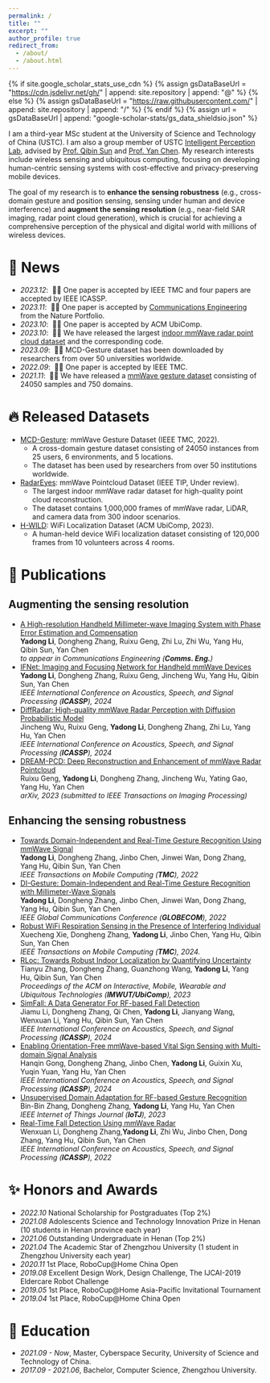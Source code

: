 ```yaml
---
permalink: /
title: ""
excerpt: ""
author_profile: true
redirect_from: 
  - /about/
  - /about.html
---
```


{% if site.google_scholar_stats_use_cdn %}
{% assign gsDataBaseUrl = "https://cdn.jsdelivr.net/gh/" | append: site.repository | append: "@" %}
{% else %}
{% assign gsDataBaseUrl = "https://raw.githubusercontent.com/" | append: site.repository | append: "/" %}
{% endif %}
{% assign url = gsDataBaseUrl | append: "google-scholar-stats/gs_data_shieldsio.json" %}

<span class='anchor' id='about-me'></span>

I am a third-year MSc student at the University of Science and Technology of China (USTC). I am also a group member of USTC [Intelligent Perception Lab](https://ustc-ip-lab.github.io/), advised by [Prof. Qibin Sun](https://scholar.google.com/citations?hl=en&user=bPLvsSAAAAAJ) and [Prof. Yan Chen](https://scholar.google.com/citations?hl=en-EN&user=MVOCn1AAAAAJ).
My research interests include wireless sensing and ubiquitous computing, focusing on developing human-centric sensing systems with cost-effective and privacy-preserving mobile devices.  

The goal of my research is to **enhance the sensing robustness** (e.g., cross-domain gesture and position sensing, sensing under human and device interference) and **augment the sensing resolution** (e.g., near-field SAR imaging, radar point cloud generation), which is crucial for achieving a comprehensive perception of the physical and digital world with millions of wireless devices. 

# 📢 News
- *2023.12*: &nbsp;🎉🎉 One paper is accepted by IEEE TMC and four papers are accepted by IEEE ICASSP. 
- *2023.11*: &nbsp;🎉🎉 One paper is accepted by [Communications Engineering](https://www.nature.com/commseng/) from the Nature Portfolio. 
- *2023.10*: &nbsp;🎉🎉 One paper is accepted by ACM UbiComp. 
- *2023.10*: &nbsp;🎉🎉 We have released the largest [indoor mmWave radar point cloud dataset](https://github.com/ruixv/RadarEyes) and the corresponding code.
- *2023.09*: &nbsp;🎉🎉 MCD-Gesture dataset has been downloaded by researchers from over 50 universities worldwide.
- *2022.09*: &nbsp;🎉🎉 One paper is accepted by IEEE TMC. 
- *2021.11*: &nbsp;🎉🎉 We have released a [mmWave gesture dataset](https://github.com/DI-HGR/cross_domain_gesture_dataset) consisting of 24050 samples and 750 domains. 

# 🔥 Released Datasets
- [MCD-Gesture](https://github.com/yadong-lee/cross_domain_gesture_dataset): mmWave Gesture Dataset (IEEE TMC, 2022).  
  - A cross-domain gesture dataset consisting of 24050 instances from 25 users, 6 environments, and 5 locations.  
  - The dataset has been used by researchers from over 50 institutions worldwide.  
- [RadarEyes](https://github.com/ruixv/RadarEyes): mmWave Pointcloud Dataset (IEEE TIP, Under review).  
  - The largest indoor mmWave radar dataset for high-quality point cloud reconstruction.   
  - The dataset contains 1,000,000 frames of mmWave radar, LiDAR, and camera data from 300 indoor scenarios.
- [H-WILD](https://github.com/H-WILD/human_held_device_wifi_indoor_localization_dataset): WiFi Localization Dataset (ACM UbiComp, 2023).  
  - A human-held device WiFi localization dataset consisting of 120,000 frames from 10 volunteers across 4 rooms.
    
# 📝 Publications 
## Augmenting the sensing resolution
-  [A High-resolution Handheld Millimeter-wave Imaging System with Phase Error Estimation and Compensation]()  
  **Yadong Li**, Dongheng Zhang, Ruixu Geng, Zhi Lu, Zhi Wu, Yang Hu, Qibin Sun, Yan Chen  
  *to appear in Communications Engineering (**Comms. Eng.**)*
- [IFNet: Imaging and Focusing Network for Handheld mmWave Devices]()  
  **Yadong Li**, Dongheng Zhang, Ruixu Geng, Jincheng Wu, Yang Hu, Qibin Sun, Yan Chen  
  *IEEE International Conference on Acoustics, Speech, and Signal Processing (**ICASSP**), 2024*
-  [DiffRadar: High-quality mmWave Radar Perception with Diffusion Probabilistic Model]()  
  Jincheng Wu, Ruixu Geng, **Yadong Li**, Dongheng Zhang, Zhi Lu, Yang Hu, Yan Chen  
 *IEEE International Conference on Acoustics, Speech, and Signal Processing (**ICASSP**), 2024*
-  [DREAM-PCD: Deep Reconstruction and Enhancement of mmWave Radar Pointcloud]()  
   Ruixu Geng, **Yadong Li**, Dongheng Zhang, Jincheng Wu, Yating Gao, Yang Hu, Yan Chen  
 *arXiv, 2023 (submitted to IEEE Transactions on Imaging Processing)*

## Enhancing the sensing robustness
- [Towards Domain-Independent and Real-Time Gesture Recognition Using mmWave Signal](https://ieeexplore.ieee.org/abstract/document/9894724)  
  **Yadong Li**, Dongheng Zhang, Jinbo Chen, Jinwei Wan, Dong Zhang, Yang Hu, Qibin Sun, Yan Chen  
  *IEEE Transactions on Mobile Computing (**TMC**), 2022*
- [DI-Gesture: Domain-Independent and Real-Time Gesture Recognition with Millimeter-Wave Signals](https://ieeexplore.ieee.org/document/10001175)  
  **Yadong Li**, Dongheng Zhang, Jinbo Chen, Jinwei Wan, Dong Zhang, Yang Hu, Qibin Sun, Yan Chen  
  *IEEE Global Communications Conference (**GLOBECOM**), 2022*
-  [Robust WiFi Respiration Sensing in the Presence of Interfering Individual](https://ieeexplore.ieee.org/document/10379134)  
  Xuecheng Xie, Dongheng Zhang, **Yadong Li**, Jinbo Chen, Yang Hu, Qibin Sun, Yan Chen  
  *IEEE Transactions on Mobile Computing (**TMC**), 2024.*
 - [RLoc: Towards Robust Indoor Localization by Quantifying Uncertainty]()  
  Tianyu Zhang, Dongheng Zhang, Guanzhong Wang, **Yadong Li**, Yang Hu, Qibin Sun, Yan Chen  
  *Proceedings of the ACM on Interactive, Mobile, Wearable and Ubiquitous Technologies (**IMWUT/UbiComp**), 2023* 
- [SimFall: A Data Generator For RF-based Fall Detection]()  
  Jiamu Li, Dongheng Zhang, Qi Chen, **Yadong Li**, Jianyang Wang, Wenxuan Li, Yang Hu, Qibin Sun, Yan Chen  
  *IEEE International Conference on Acoustics, Speech, and Signal Processing (**ICASSP**), 2024*
- [Enabling Orientation-Free mmWave-based Vital Sign Sensing with Multi-domain Signal Analysis]()  
  Hanqin Gong, Dongheng Zhang, Jinbo Chen, **Yadong Li**, Guixin Xu, Yuqin Yuan, Yang Hu, Yan Chen  
  *IEEE International Conference on Acoustics, Speech, and Signal Processing (**ICASSP**), 2024*
- [Unsupervised Domain Adaptation for RF-based Gesture Recognition](https://ieeexplore.ieee.org/document/10147269)  
  Bin-Bin Zhang, Dongheng Zhang, **Yadong Li**, Yang Hu, Yan Chen   
  *IEEE Internet of Things Journal (**IoTJ**), 2023*
- [Real-Time Fall Detection Using mmWave Radar](https://ieeexplore.ieee.org/document/9747153)  
  Wenxuan Li, Dongheng Zhang,**Yadong Li**, Zhi Wu, Jinbo Chen, Dong Zhang, Yang Hu, Qibin Sun, Yan Chen  
  *IEEE International Conference on Acoustics, Speech, and Signal Processing (**ICASSP**), 2022*


# ✨ Honors and Awards
- *2022.10* National Scholarship for Postgraduates (Top 2%)
- *2021.08* Adolescents Science and Technology Innovation Prize in Henan (10 students in Henan province each year) 
- *2021.06* Outstanding Undergraduate in Henan (Top 2%)
- *2021.04* The Academic Star of Zhengzhou University (1 student in Zhengzhou University each year)
- *2020.11* 1st Place, RoboCup@Home China Open
- *2019.08* Excellent Design Work, Design Challenge, The IJCAI-2019 Eldercare Robot Challenge
- *2019.05* 1st Place, RoboCup@Home Asia-Pacific Invitational Tournament
- *2019.04* 1st Place, RoboCup@Home China Open 


# 📖 Education
- *2021.09 - Now*, Master, Cyberspace Security, University of Science and Technology of China. 
- *2017.09 - 2021.06*, Bachelor, Computer Science, Zhengzhou University. 




